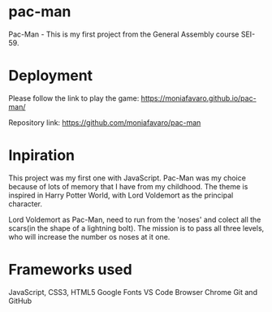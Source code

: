 # pac-man

Pac-Man - This is my first project from the General Assembly course SEI-59.

# Deployment

Please follow the link to play the game: https://moniafavaro.github.io/pac-man/

Repository link: https://github.com/moniafavaro/pac-man

# Inpiration 
This project was my first one with JavaScript. Pac-Man was my choice because of lots of memory that I have from my childhood. The theme is inspired in Harry Potter World, with Lord Voldemort as the principal character.

Lord Voldemort as Pac-Man, need to run from the 'noses' and colect all the scars(in the shape of a lightning bolt). The mission is to pass all three levels, who will increase the number os noses at it one.

# Frameworks used
JavaScript, CSS3, HTML5
Google Fonts
VS Code
Browser
Chrome
Git and GitHub

